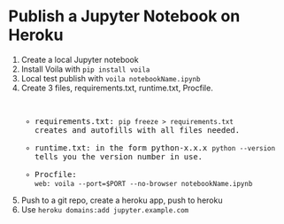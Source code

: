 # Publish a Jupyter Notebook on Heroku

1. Create a local Jupyter notebook
1. Install Voila with `pip install voila`
1. Local test publish with `voila notebookName.ipynb`
1. Create 3 files, requirements.txt, runtime.txt, Procfile. <pre>
	* requirements.txt: `pip freeze > requirements.txt` creates and autofills with all files needed. 
	* runtime.txt: in the form python-x.x.x `python --version` tells you the version number in use.
	* Procfile: `web: voila --port=$PORT --no-browser notebookName.ipynb`</pre>
1. Push to a git repo, create a heroku app, push to heroku
1. Use `heroku domains:add jupyter.example.com`
